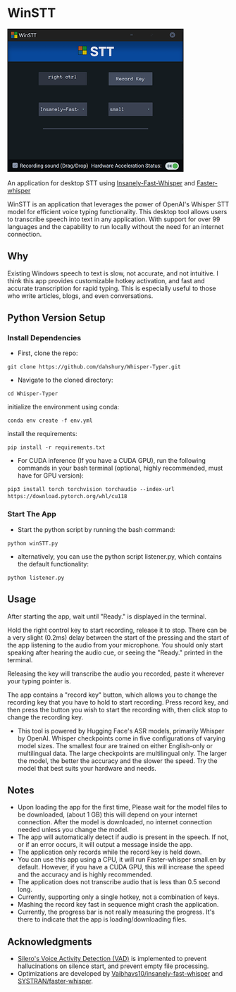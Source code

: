 # WinSTT

![Alt text](<untitled.png>)

An application for desktop STT using [Insanely-Fast-Whisper](https://github.com/Vaibhavs10/insanely-fast-whisper) and [Faster-whisper](https://github.com/SYSTRAN/faster-whisper)

WinSTT is an application that leverages the power of OpenAI's Whisper STT model for efficient  voice typing functionality. This desktop tool allows users to transcribe speech into text in any application. With support for over 99 languages and the capability to run locally without the need for an internet connection.

<!-- You can download the CUDA 11.8 version from [WinSTT GPU](https://drive.google.com/file/d/1WG0pXaPl9BKXYLbGdh6Wb4UcwKa_vS0A/view?usp=sharing) (Must have the torch CUDA from below)

or you can download the CPU version from [WinSTT](https://drive.google.com/file/d/1I09x-8JnrZQ140ZHOAawxZEwS6HyPE3s/view?usp=sharing) -->

## Why

Existing Windows speech to text is slow, not accurate, and not intuitive. I think this app provides customizable hotkey activation, and fast and accurate transcription for rapid typing. This is especially useful to those who write articles, blogs, and even conversations.

## Python Version Setup

### Install Dependencies

- First, clone the repo:

```
git clone https://github.com/dahshury/Whisper-Typer.git
```

- Navigate to the cloned directory:

```
cd Whisper-Typer
```

initialize the environment using conda:

```
conda env create -f env.yml
```

install the requirements:

```
pip install -r requirements.txt
```

- For CUDA inference (If you have a CUDA GPU), run the following commands in your bash terminal (optional, highly recommended, must have for GPU version):

```
pip3 install torch torchvision torchaudio --index-url https://download.pytorch.org/whl/cu118
```

### Start The App

- Start the python script by running the bash command:

```
python winSTT.py
```

- alternatively, you can use the python script listener.py, which contains the default functionality:

```
python listener.py
```

## Usage

After starting the app, wait until "Ready." is displayed in the terminal.

Hold the right control key to start recording, release it to stop. There can be a very slight (0.2ms) delay between the start of the pressing and the start of the app listening to the audio from your microphone. You should only start speaking after hearing the audio cue, or seeing the "Ready." printed in the terminal.

Releasing the key will transcribe the audio you recorded, paste it wherever your typing pointer is.

The app contains a "record key" button, which allows you to change the recording key that you have to hold to start recording. Press record key, and then press the button you wish to start the recording with, then click stop to change the recording key.

- This tool is powered by Hugging Face's ASR models, primarily Whisper by OpenAI. Whisper checkpoints come in five configurations of varying model sizes. The smallest four are trained on either English-only or multilingual data. The large checkpoints are multilingual only. The larger the model, the better the accuracy and the slower the speed. Try the model that best suits your hardware and needs.

## Notes

- Upon loading the app for the first time, Please wait for the model files to be downloaded, (about 1 GB) this will depend on your internet connection. After the model is downloaded, no internet connection needed unless you change the model.
- The app will automatically detect if audio is present in the speech. If not, or if an error occurs, it will output a message inside the app.
- The application only records while the record key is held down.
- You can use this app using a CPU, it will run Faster-whisper small.en by default. However, if you have a CUDA GPU, this will increase the speed and the accuracy and is highly recommended.
- The application does not transcribe audio that is less than 0.5 second long.
- Currently, supporting only a single hotkey, not a combination of keys.
- Mashing the record key fast in sequence might crash the application.
- Currently, the progress bar is not really measuring the progress. It's there to indicate that the app is loading/downloading files.
<!-- - The app contains no viruses. It was compiled using Pyinstaller. -->

## Acknowledgments

- [Silero's Voice Activity Detection (VAD)](https://github.com/snakers4/silero-vad) is implemented to prevent hallucinations on silence start, and prevent empty file processing.
- Optimizations are developed by [Vaibhavs10/insanely-fast-whisper](https://github.com/Vaibhavs10/insanely-fast-whisper) and [SYSTRAN/faster-whisper](https://github.com/SYSTRAN/faster-whisper).
